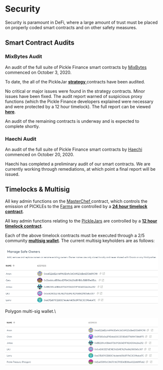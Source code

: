 # Security

Security is paramount in DeFi, where a large amount of trust must be placed on properly coded smart contracts and on other safety measures.

## **Smart Contract Audits**

### MixBytes Audit

An audit of the full suite of Pickle Finance smart contracts by [MixBytes](https://mixbytes.io/) commenced on October 3, 2020.&#x20;

To date, the all of the PickleJar [**strategy** ](strategies.md)contracts have been audited.&#x20;

No critical or major issues were found in the strategy contracts. Minor issues have been fixed. The audit report warned of suspicious proxy functions (which the Pickle Finance developers explained were necessary and were protected by a 12 hour timelock). The full report can be viewed [**here**](https://github.com/pickle-finance/protocol/blob/master/audits/MixBytes\_Audit\_All\_Strategies.pdf).

An audit of the remaining contracts is underway and is expected to complete shortly.

### **Haechi Audit**&#x20;

An audit of the full suite of Pickle Finance smart contracts by [Haechi](https://audit.haechi.io/) commenced on October 20, 2020.&#x20;

Haechi has completed a preliminary audit of our smart contracts. We are currently working through remediations, at which point a final report will be issued.

## **Timelocks & Multisig**

All key admin functions on the [MasterChef ](https://etherscan.io/address/0xbD17B1ce622d73bD438b9E658acA5996dc394b0d)contract, which controls the emission of PICKLEs to the [Farms](farms.md) are controlled by a [**24 hour timelock contract**](https://etherscan.io/address/0x0040E05CE9A5fc9C0aBF89889f7b60c2fC278416).&#x20;

All key admin functions relating to the [PickleJars](jars.md) are controlled by a [**12 hour timelock contract**](https://etherscan.io/address/0xD92c7fAa0Ca0e6AE4918f3a83d9832d9CAEAA0d3).

Each of the above timelock contracts must be executed through a 2/5 community [**multisig wallet**](https://etherscan.io/address/0x9d074E37d408542FD38be78848e8814AFB38db17). The current multisig keyholders are as follows:

![](<../../.gitbook/assets/image (22).png>)

Polygon multi-sig wallet.\


![](<../../.gitbook/assets/image (46).png>)

